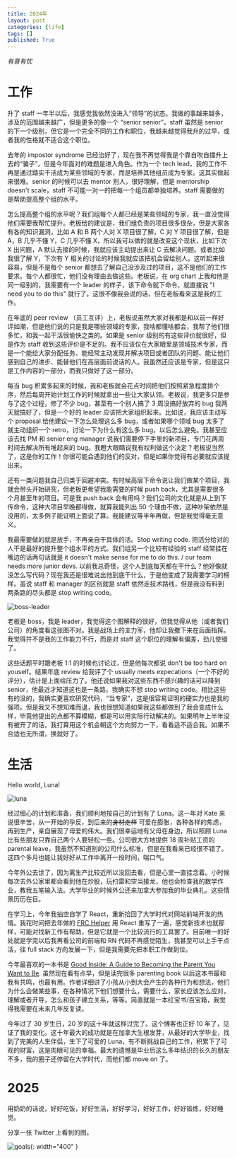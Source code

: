 ```yaml
---
title: 2024年
layout: post
categories: [life]
tags: []
published: True
---
```


*有喜有忧*

# 工作

升了 staff 一年半以后，我感觉我依然没进入“领导”的状态。我做的事越来越多，涉及的范围越来越广，但是更多的像一个 “senior senior”。staff 虽然是 senior 的下一个级别，但它是一个完全不同的工作和职位，我越来越觉得我升的过早，或者我的性格就不适合这个职位。

去年的 impostor syndrome 已经治好了，现在我不再觉得我是个靠自吹自擂升上去的“骗子”，但是今年面对的难题是进入角色。作为一个 tech lead，我的工作不再是通过踏实干活成为某些领域的专家，而是培养其他组员成为专家。这其实做起来很难。senior 的时候可以去 mentor 别人，很好理解，但是 mentorship doesn't scale，staff 不可能一对一的把每一个组员都单独培养。staff 需要做的是帮助提高整个组的水平。

怎么提高整个组的水平呢？我们组每个人都已经是某些领域的专家，我一直没觉得他们需要我帮忙提升。老板给的建议是，我们组负责的项目很多很杂，但是大家各有各的知识漏洞，比如 A 和 B 两个人对 X 项目很了解，C 对 Y 项目很了解，但是 A，B 几乎不懂 Y，C 几乎不懂 X，所以我可以做的就是改变这个现状，比如下次 X 出问题，A 默认去接的时候，我就应该主动提出来让 C 去解决问题。或者比如我很了解 Y，下次有 Y 相关的讨论的时候我就应该把机会留给别人。这听起来很容易，但是不是每个 senior 都想去了解自己没涉及过的项目，这不是他们的工作要求。每个人都很忙，他们没有理由去做这些。老板说，在 org chart 上我和他是同一级别的，我需要有一个 leader 的样子，该下命令就下命令，就直接说 "I need you to do this" 就行了。这很不像我会说的话，但在老板看来这是我的工作。

在年底的 peer review （员工互评）上，老板说虽然大家对我都是和以前一样好评如潮，但是他们说的只是我是哪些领域的专家，我啥都懂啥都会，我帮了他们很多忙，和我一起干活很愉快之类的。如果是 senior 级别的有这些评价就很好，但是作为 staff 收到这些评价是不足的。我不应该仅在大家眼里是领域技术专家，而是一个能给大家分配任务、能经常主动发现并解决项目或者团队的问题、能让他们感到自己的进步、能替他们在高层面前说话的人。我虽然还应该是专家，但是这只是工作内容的一部分，而我只做好了这一部分。

每当 bug 积累多起来的时候，我和老板就会花点时间把他们按照紧急程度排个序，然后每周开始计划工作的时候就拿出一些让大家认领。老板说，我更多只是参与了这个过程，修了不少 bug，甚至有一个别人搞了 3 周没搞好放弃的 bug 我两天就搞好了，但是一个好的 leader 应该把大家组织起来。比如说，我应该主动写个 proposal 给他建议一下怎么处理这么多 bug，或者如果哪个领域 bug 太多了就主动组织一个 retro，讨论一下为什么有这么多 bug，以后怎么避免。我甚至应该去找 PM 和 senior eng manager 说我们需要停下手里的新项目，专门花两周时间去解决所有堆起来的 bug。我瞪大眼睛说我有权利做这个决定？老板说当然了，这是你的工作！你很可能会遇到他们的反对，但是如果你觉得有必要就应该提出来。

还有一类问题我自己归类于回避冲突。有时候高层下命令说让我们做某个项目，我就会带头开始研究，但老板更希望我能需要的时候 push back，尤其是需要很多个月甚至年的项目。可是我 push back 会有用吗？我们公司的文化就是从上到下传命令，这种大项目早晚都得做，就算我能列出 50 个理由不做，这种吵架依然是没用的，太多例子能证明上面说了算。我能建议等半年再做，但是我觉得毫无意义。

我最需要做的就是放手，不再亲自干具体的活。Stop writing code. 把活分给对的人干是最好的提升整个组水平的方式。我们组另一个比较有经验的 staff 经常挂在嘴边的话两句话就是 it doesn't make sense for me to do this. / our team needs more junior devs. 以前我总奇怪，这个人到底每天都在干什么？他好像就没怎么写代码？现在我还是很难说出他到底干什么，于是他变成了我需要学习的榜样。虽说 staff 和 manager 的区别就是 staff 依然走技术路线，但是我没有料到两条路的尽头都是 stop writing code。

![boss-leader](/assets/boss-leader.jpg)

老板是 boss，我是 leader，我觉得这个图解释的很好，但我觉得从他（或者我们公司）的角度看这张图不对。我是战场上的主力军，他却让我撤下来在后面指挥。我觉得并不是我的工作能力不行，而是对 staff 这个职位的理解有偏差，劲儿使错了。

这些话题平时跟老板 1:1 的时候也讨论过，但是他每次都说 don't be too hard on youself。结果年底 review 给我评了个 usually meets expecations（一个不好的评分），估计是上面给压力了。他还说如果我对这些东西不感兴趣的话可以降到 senior，他最近才知道这也是一条路。我确实不想 stop writing code。相比这些有的没的，我确实更喜欢研究代码，“当专家”，这是很容易证明的硬实力也是我的强项。但是我又不想知难而退，我也很想知道如果我这些都做到了我会变成什么样，毕竟他提出的点都不算模糊，都是可以用实际行动解决的。如果明年上半年没有被开了的话，我打算用这个机会朝这个方向努力一下，看看适不适合我。如果不合适也无所谓，换就好了。

# 生活

Hello world, Luna!

![luna](/assets/luna.jpg)

经过细心的计划和准备，我们顺利地按自己的计划有了 Luna。这一年对 Kate 来说很辛苦，从一开始的孕反，到后来的~~身材走样~~ 可爱在膨胀，各种各样的焦虑，再到生产，亲自展现了母爱的伟大。我们很幸运地有父母在身边，所以照顾 Luna 比有些朋友只靠自己两个人要轻松一些。公司很大方地提供 18 周补贴工资的 parental leave，我虽然不知道别的公司什么标准，但是在我看来已经很不错了。这四个多月也能让我好好从工作中离开一段时间，喘口气。

今年外公去世了，因为离生产比较近所以没回去看，但是心里一直挂念着。小时候每次去外公家里都会看到他在炒股，玩扫雷和空当接龙，他也会检查我的数学作业，教我五笔输入法。大学毕业的时候外公还来加拿大参加我的毕业典礼。这些情景历历在目。

在学习上，今年我抽空自学了 React，重新拾回了大学时代对网站前端开发的热情。我花时间把去年做的 [FRC Helper](https://github.com/stevenwenxu/frc-helper) 用 React 重写了一遍，感觉新技术也就那样，可能对找新工作有帮助，但是它就是一个比较流行的工具罢了。目前唯一的好处就是学完以后我再看公司的前端和 RN 代码不再感觉陌生，我甚至可以上手干点活，往 full stack 方向发展一下，但是我需要先把本职工作做到位。

今年最喜欢的一本书是 [Good Inside: A Guide to Becoming the Parent You Want to Be](https://www.goodreads.com/book/show/59627738-good-inside). 虽然现在看有点早，但是读完很多 parenting book 以后这本书最和我有共鸣，也最有用。作者详细讲了小孩从小到大会产生的各种行为和想法，他们为什么会做某些事，在各种情况下他们想要什么，需要什么，家长应该怎么应对，理解或者开导，怎么和孩子建立关系，等等。简直就是一本红宝书/百宝箱，我觉得我需要在未来几年反复读。

今年过了 30 岁生日，20 岁的这十年就这样过完了。这个博客也正好 10 年了，见证了我的变化。这十年最大的成功就是在加拿大生根发芽，从最好的大学毕业，找到了完美的人生伴侣，生下了可爱的 Luna，有不断挑战自己的工作，积累下了可观的财富，这是肉眼可见的幸福。最大的遗憾是毕业后这么多年结识的长久的朋友不多，我的圈子还停留在大学时代，而他们都 move on 了。

# 2025

用奶奶的话说，好好吃饭，好好生活，好好学习，好好工作，好好锻炼，好好睡觉。

分享一张 Twitter 上看到的图。

![goals](/assets/goals.jpg){: width="400" }
